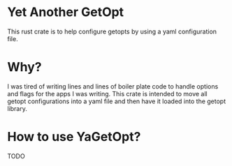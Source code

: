 # Yet Another GetOpt
This rust crate is to help configure getopts by using a yaml configuration file.

# Why?
I was tired of writing lines and lines of boiler plate code to handle options and flags for the apps I was writing. This crate is intended to move all getopt configurations into a yaml file and then have it loaded into the getopt library.

# How to use YaGetOpt?
TODO
